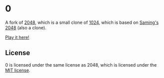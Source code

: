 # 0
A fork of [2048](https://github.com/gabrielecirulli/2048), which is a small clone of [1024](https://play.google.com/store/apps/details?id=com.veewo.a1024), which is based on [Saming's 2048](http://saming.fr/p/2048/) (also a clone).

[Play it here!](http://rwg.github.io/0/)

## License
0 is licensed under the same license as 2048, which is licensed under the [MIT license](https://github.com/rwg/0/blob/master/LICENSE.txt).
